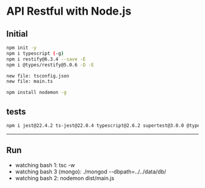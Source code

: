 # API Restful with Node.js

## Initial

```bash
npm init -y
npm i typescript (-g)
npm i restify@6.3.4 --save -E
npm i @types/restify@5.0.6 -D -E

new file: tsconfig.json
new file: main.ts

npm install nodemon -g
```

## tests

```bash
npm i jest@22.4.2 ts-jest@22.0.4 typescript@2.6.2 supertest@3.0.0 @types/jest@22.1.2 @types/supertest@2.0.4 -D -E
```

-------

## Run

- watching bash 1: tsc -w
- watching bash 3 (mongo): ./mongod --dbpath=../../data/db/
- watching bash 2: nodemon dist/main.js